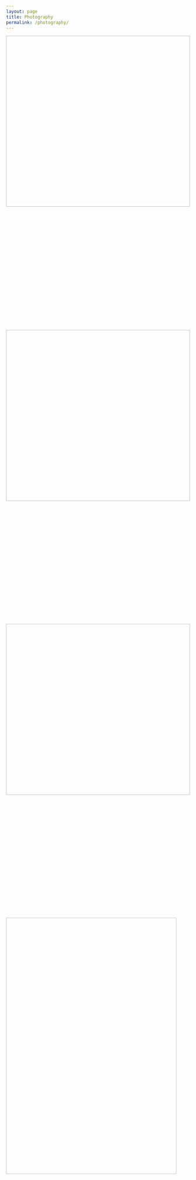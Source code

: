 ```yaml
---
layout: page
title: Photography
permalink: /photography/
---
```


<div class="container-fluid reveal load-hidden up my-14">
    <div id="photoGrid" class="masonry">
     <div class="item">
    <a class="tile" href="/photos/full/img-1.jpg"
      ><div class="overlay"></div>
      <img
        class="lozad img-fluid gal-img-1"
        data-src="/photos/thumbs/img-1.jpg"
        width="700"
        height="467"
    /><img class="placeholder" src="data:image/svg+xml;charset=utf-8,%3Csvg xmlns%3D'http%3A%2F%2Fwww.w3.org%2F2000%2Fsvg' viewBox%3D'0 0 700 467'%2F%3E">
</a>
  </div>
  <div class="item">
    <a class="tile" href="/photos/full/img-2.jpg"
      ><div class="overlay"></div>
      <img
        class="lozad img-fluid gal-img-2"
        data-src="/photos/thumbs/img-2.jpg"
        width="700"
        height="467"
    /><img class="placeholder" src="data:image/svg+xml;charset=utf-8,%3Csvg xmlns%3D'http%3A%2F%2Fwww.w3.org%2F2000%2Fsvg' viewBox%3D'0 0 700 467'%2F%3E">
</a>
  </div>
  <div class="item">
    <a class="tile" href="/photos/full/img-3.jpg"
      ><div class="overlay"></div>
      <img
        class="lozad img-fluid gal-img-3"
        data-src="/photos/thumbs/img-3.jpg"
        width="700"
        height="467"
    /><img class="placeholder" src="data:image/svg+xml;charset=utf-8,%3Csvg xmlns%3D'http%3A%2F%2Fwww.w3.org%2F2000%2Fsvg' viewBox%3D'0 0 700 467'%2F%3E">
</a>
  </div>
  <div class="item">
    <a class="tile" href="/photos/full/img-4.jpg"
      ><div class="overlay"></div>
      <img
        class="lozad img-fluid gal-img-4"
        data-src="/photos/thumbs/img-4.jpg"
        width="467"
        height="700"
    /><img class="placeholder" src="data:image/svg+xml;charset=utf-8,%3Csvg xmlns%3D'http%3A%2F%2Fwww.w3.org%2F2000%2Fsvg' viewBox%3D'0 0 467 700'%2F%3E">
</a>
  </div>
  <div class="item">
    <a class="tile" href="/photos/full/img-5.jpg"
      ><div class="overlay"></div>
      <img
        class="lozad img-fluid gal-img-5"
        data-src="/photos/thumbs/img-5.jpg"
        width="700"
        height="467"
    /><img class="placeholder" src="data:image/svg+xml;charset=utf-8,%3Csvg xmlns%3D'http%3A%2F%2Fwww.w3.org%2F2000%2Fsvg' viewBox%3D'0 0 700 467'%2F%3E">
</a>
  </div>
  <div class="item">
    <a class="tile" href="/photos/full/img-6.jpg"
      ><div class="overlay"></div>
      <img
        class="lozad img-fluid gal-img-6"
        data-src="/photos/thumbs/img-6.jpg"
        width="700"
        height="467"
    /><img class="placeholder" src="data:image/svg+xml;charset=utf-8,%3Csvg xmlns%3D'http%3A%2F%2Fwww.w3.org%2F2000%2Fsvg' viewBox%3D'0 0 700 467'%2F%3E">
</a>
  </div>
  <div class="item">
    <a class="tile" href="/photos/full/img-7.jpg"
      ><div class="overlay"></div>
      <img
        class="lozad img-fluid gal-img-7"
        data-src="/photos/thumbs/img-7.jpg"
        width="467"
        height="700"
    /><img class="placeholder" src="data:image/svg+xml;charset=utf-8,%3Csvg xmlns%3D'http%3A%2F%2Fwww.w3.org%2F2000%2Fsvg' viewBox%3D'0 0 467 700'%2F%3E">
</a>
  </div>
  <div class="item">
    <a class="tile" href="/photos/full/img-8.jpg"
      ><div class="overlay"></div>
      <img
        class="lozad img-fluid gal-img-8"
        data-src="/photos/thumbs/img-8.jpg"
        width="700"
        height="467"
    /><img class="placeholder" src="data:image/svg+xml;charset=utf-8,%3Csvg xmlns%3D'http%3A%2F%2Fwww.w3.org%2F2000%2Fsvg' viewBox%3D'0 0 700 467'%2F%3E">
</a>
  </div>
  <div class="item">
    <a class="tile" href="/photos/full/img-9.jpg"
      ><div class="overlay"></div>
      <img
        class="lozad img-fluid gal-img-9"
        data-src="/photos/thumbs/img-9.jpg"
        width="700"
        height="467"
    /><img class="placeholder" src="data:image/svg+xml;charset=utf-8,%3Csvg xmlns%3D'http%3A%2F%2Fwww.w3.org%2F2000%2Fsvg' viewBox%3D'0 0 700 467'%2F%3E">
</a>
  </div>
  <div class="item">
    <a class="tile" href="/photos/full/img-10.jpg"
      ><div class="overlay"></div>
      <img
        class="lozad img-fluid gal-img-10"
        data-src="/photos/thumbs/img-10.jpg"
        width="700"
        height="467"
    /><img class="placeholder" src="data:image/svg+xml;charset=utf-8,%3Csvg xmlns%3D'http%3A%2F%2Fwww.w3.org%2F2000%2Fsvg' viewBox%3D'0 0 700 467'%2F%3E">
</a>
  </div>
  <div class="item">
    <a class="tile" href="/photos/full/img-11.jpg"
      ><div class="overlay"></div>
      <img
        class="lozad img-fluid gal-img-11"
        data-src="/photos/thumbs/img-11.jpg"
        width="467"
        height="700"
    /><img class="placeholder" src="data:image/svg+xml;charset=utf-8,%3Csvg xmlns%3D'http%3A%2F%2Fwww.w3.org%2F2000%2Fsvg' viewBox%3D'0 0 467 700'%2F%3E">
</a>
  </div>
  <div class="item">
    <a class="tile" href="/photos/full/img-12.jpg"
      ><div class="overlay"></div>
      <img
        class="lozad img-fluid gal-img-12"
        data-src="/photos/thumbs/img-12.jpg"
        width="700"
        height="467"
    /><img class="placeholder" src="data:image/svg+xml;charset=utf-8,%3Csvg xmlns%3D'http%3A%2F%2Fwww.w3.org%2F2000%2Fsvg' viewBox%3D'0 0 700 467'%2F%3E">
</a>
  </div>
  <div class="item">
    <a class="tile" href="/photos/full/img-13.jpg"
      ><div class="overlay"></div>
      <img
        class="lozad img-fluid gal-img-13"
        data-src="/photos/thumbs/img-13.jpg"
        width="700"
        height="467"
    /><img class="placeholder" src="data:image/svg+xml;charset=utf-8,%3Csvg xmlns%3D'http%3A%2F%2Fwww.w3.org%2F2000%2Fsvg' viewBox%3D'0 0 700 467'%2F%3E">
</a>
  </div>
  <div class="item">
    <a class="tile" href="/photos/full/img-14.jpg"
      ><div class="overlay"></div>
      <img
        class="lozad img-fluid gal-img-14"
        data-src="/photos/thumbs/img-14.jpg"
        width="700"
        height="467"
    /><img class="placeholder" src="data:image/svg+xml;charset=utf-8,%3Csvg xmlns%3D'http%3A%2F%2Fwww.w3.org%2F2000%2Fsvg' viewBox%3D'0 0 700 467'%2F%3E">
</a>
  </div>
  <div class="item">
    <a class="tile" href="/photos/full/img-15.jpg"
      ><div class="overlay"></div>
      <img
        class="lozad img-fluid gal-img-15"
        data-src="/photos/thumbs/img-15.jpg"
        width="700"
        height="467"
    /><img class="placeholder" src="data:image/svg+xml;charset=utf-8,%3Csvg xmlns%3D'http%3A%2F%2Fwww.w3.org%2F2000%2Fsvg' viewBox%3D'0 0 700 467'%2F%3E">
</a>
  </div>
  <div class="item">
    <a class="tile" href="/photos/full/img-16.jpg"
      ><div class="overlay"></div>
      <img
        class="lozad img-fluid gal-img-16"
        data-src="/photos/thumbs/img-16.jpg"
        width="467"
        height="700"
    /><img class="placeholder" src="data:image/svg+xml;charset=utf-8,%3Csvg xmlns%3D'http%3A%2F%2Fwww.w3.org%2F2000%2Fsvg' viewBox%3D'0 0 467 700'%2F%3E">
</a>
  </div>
  <div class="item">
    <a class="tile" href="/photos/full/img-17.jpg"
      ><div class="overlay"></div>
      <img
        class="lozad img-fluid gal-img-17"
        data-src="/photos/thumbs/img-17.jpg"
        width="467"
        height="700"
    /><img class="placeholder" src="data:image/svg+xml;charset=utf-8,%3Csvg xmlns%3D'http%3A%2F%2Fwww.w3.org%2F2000%2Fsvg' viewBox%3D'0 0 467 700'%2F%3E">
</a>
  </div>
  <div class="item">
    <a class="tile" href="/photos/full/img-18.jpg"
      ><div class="overlay"></div>
      <img
        class="lozad img-fluid gal-img-18"
        data-src="/photos/thumbs/img-18.jpg"
        width="700"
        height="467"
    /><img class="placeholder" src="data:image/svg+xml;charset=utf-8,%3Csvg xmlns%3D'http%3A%2F%2Fwww.w3.org%2F2000%2Fsvg' viewBox%3D'0 0 700 467'%2F%3E">
</a>
  </div>
  <div class="item">
    <a class="tile" href="/photos/full/img-19.jpg"
      ><div class="overlay"></div>
      <img
        class="lozad img-fluid gal-img-19"
        data-src="/photos/thumbs/img-19.jpg"
        width="700"
        height="467"
    /><img class="placeholder" src="data:image/svg+xml;charset=utf-8,%3Csvg xmlns%3D'http%3A%2F%2Fwww.w3.org%2F2000%2Fsvg' viewBox%3D'0 0 700 467'%2F%3E">
</a>
  </div>
  <div class="item">
    <a class="tile" href="/photos/full/img-20.jpg"
      ><div class="overlay"></div>
      <img
        class="lozad img-fluid gal-img-20"
        data-src="/photos/thumbs/img-20.jpg"
        width="700"
        height="467"
    /><img class="placeholder" src="data:image/svg+xml;charset=utf-8,%3Csvg xmlns%3D'http%3A%2F%2Fwww.w3.org%2F2000%2Fsvg' viewBox%3D'0 0 700 467'%2F%3E">
</a>
  </div>
  <div class="item">
    <a class="tile" href="/photos/full/img-21.jpg"
      ><div class="overlay"></div>
      <img
        class="lozad img-fluid gal-img-21"
        data-src="/photos/thumbs/img-21.jpg"
        width="700"
        height="467"
    /><img class="placeholder" src="data:image/svg+xml;charset=utf-8,%3Csvg xmlns%3D'http%3A%2F%2Fwww.w3.org%2F2000%2Fsvg' viewBox%3D'0 0 700 467'%2F%3E">
</a>
  </div>
  <div class="item">
    <a class="tile" href="/photos/full/img-22.jpg"
      ><div class="overlay"></div>
      <img
        class="lozad img-fluid gal-img-22"
        data-src="/photos/thumbs/img-22.jpg"
        width="700"
        height="467"
    /><img class="placeholder" src="data:image/svg+xml;charset=utf-8,%3Csvg xmlns%3D'http%3A%2F%2Fwww.w3.org%2F2000%2Fsvg' viewBox%3D'0 0 700 467'%2F%3E">
</a>
  </div>
  <div class="item">
    <a class="tile" href="/photos/full/img-23.jpg"
      ><div class="overlay"></div>
      <img
        class="lozad img-fluid gal-img-23"
        data-src="/photos/thumbs/img-23.jpg"
        width="467"
        height="700"
    /><img class="placeholder" src="data:image/svg+xml;charset=utf-8,%3Csvg xmlns%3D'http%3A%2F%2Fwww.w3.org%2F2000%2Fsvg' viewBox%3D'0 0 467 700'%2F%3E">
</a>
  </div>
  <div class="item">
    <a class="tile" href="/photos/full/img-24.jpg"
      ><div class="overlay"></div>
      <img
        class="lozad img-fluid gal-img-24"
        data-src="/photos/thumbs/img-24.jpg"
        width="700"
        height="467"
    /><img class="placeholder" src="data:image/svg+xml;charset=utf-8,%3Csvg xmlns%3D'http%3A%2F%2Fwww.w3.org%2F2000%2Fsvg' viewBox%3D'0 0 700 467'%2F%3E">
</a>
  </div>
  <div class="item">
    <a class="tile" href="/photos/full/img-25.jpg"
      ><div class="overlay"></div>
      <img
        class="lozad img-fluid gal-img-25"
        data-src="/photos/thumbs/img-25.jpg"
        width="467"
        height="700"
    /><img class="placeholder" src="data:image/svg+xml;charset=utf-8,%3Csvg xmlns%3D'http%3A%2F%2Fwww.w3.org%2F2000%2Fsvg' viewBox%3D'0 0 467 700'%2F%3E">
</a>
  </div>
  <div class="item">
    <a class="tile" href="/photos/full/img-26.jpg"
      ><div class="overlay"></div>
      <img
        class="lozad img-fluid gal-img-26"
        data-src="/photos/thumbs/img-26.jpg"
        width="700"
        height="467"
    /><img class="placeholder" src="data:image/svg+xml;charset=utf-8,%3Csvg xmlns%3D'http%3A%2F%2Fwww.w3.org%2F2000%2Fsvg' viewBox%3D'0 0 700 467'%2F%3E">
</a>
  </div>
  <div class="item">
    <a class="tile" href="/photos/full/img-27.jpg"
      ><div class="overlay"></div>
      <img
        class="lozad img-fluid gal-img-27"
        data-src="/photos/thumbs/img-27.jpg"
        width="700"
        height="467"
    /><img class="placeholder" src="data:image/svg+xml;charset=utf-8,%3Csvg xmlns%3D'http%3A%2F%2Fwww.w3.org%2F2000%2Fsvg' viewBox%3D'0 0 700 467'%2F%3E">
</a>
  </div>
  <div class="item">
    <a class="tile" href="/photos/full/img-28.jpg"
      ><div class="overlay"></div>
      <img
        class="lozad img-fluid gal-img-28"
        data-src="/photos/thumbs/img-28.jpg"
        width="700"
        height="467"
    /><img class="placeholder" src="data:image/svg+xml;charset=utf-8,%3Csvg xmlns%3D'http%3A%2F%2Fwww.w3.org%2F2000%2Fsvg' viewBox%3D'0 0 700 467'%2F%3E">
</a>
  </div>
  <div class="item">
    <a class="tile" href="/photos/full/img-29.jpg"
      ><div class="overlay"></div>
      <img
        class="lozad img-fluid gal-img-29"
        data-src="/photos/thumbs/img-29.jpg"
        width="700"
        height="467"
    /><img class="placeholder" src="data:image/svg+xml;charset=utf-8,%3Csvg xmlns%3D'http%3A%2F%2Fwww.w3.org%2F2000%2Fsvg' viewBox%3D'0 0 700 467'%2F%3E">
</a>
  </div>
  <div class="item">
    <a class="tile" href="/photos/full/img-30.jpg"
      ><div class="overlay"></div>
      <img
        class="lozad img-fluid gal-img-30"
        data-src="/photos/thumbs/img-30.jpg"
        width="467"
        height="700"
    /><img class="placeholder" src="data:image/svg+xml;charset=utf-8,%3Csvg xmlns%3D'http%3A%2F%2Fwww.w3.org%2F2000%2Fsvg' viewBox%3D'0 0 467 700'%2F%3E">
</a>
  </div>
  <div class="item">
    <a class="tile" href="/photos/full/img-31.jpg"
      ><div class="overlay"></div>
      <img
        class="lozad img-fluid gal-img-31"
        data-src="/photos/thumbs/img-31.jpg"
        width="700"
        height="467"
    /><img class="placeholder" src="data:image/svg+xml;charset=utf-8,%3Csvg xmlns%3D'http%3A%2F%2Fwww.w3.org%2F2000%2Fsvg' viewBox%3D'0 0 700 467'%2F%3E">
</a>
  </div>
  <div class="item">
    <a class="tile" href="/photos/full/img-32.jpg"
      ><div class="overlay"></div>
      <img
        class="lozad img-fluid gal-img-32"
        data-src="/photos/thumbs/img-32.jpg"
        width="700"
        height="467"
    /><img class="placeholder" src="data:image/svg+xml;charset=utf-8,%3Csvg xmlns%3D'http%3A%2F%2Fwww.w3.org%2F2000%2Fsvg' viewBox%3D'0 0 700 467'%2F%3E">
</a>
  </div>
  <div class="item">
    <a class="tile" href="/photos/full/img-33.jpg"
      ><div class="overlay"></div>
      <img
        class="lozad img-fluid gal-img-33"
        data-src="/photos/thumbs/img-33.jpg"
        width="700"
        height="467"
    /><img class="placeholder" src="data:image/svg+xml;charset=utf-8,%3Csvg xmlns%3D'http%3A%2F%2Fwww.w3.org%2F2000%2Fsvg' viewBox%3D'0 0 700 467'%2F%3E">
</a>
  </div>
  <div class="item">
    <a class="tile" href="/photos/full/img-34.jpg"
      ><div class="overlay"></div>
      <img
        class="lozad img-fluid gal-img-34"
        data-src="/photos/thumbs/img-34.jpg"
        width="700"
        height="467"
    /><img class="placeholder" src="data:image/svg+xml;charset=utf-8,%3Csvg xmlns%3D'http%3A%2F%2Fwww.w3.org%2F2000%2Fsvg' viewBox%3D'0 0 700 467'%2F%3E">
</a>
  </div>
  <div class="item">
    <a class="tile" href="/photos/full/img-35.jpg"
      ><div class="overlay"></div>
      <img
        class="lozad img-fluid gal-img-35"
        data-src="/photos/thumbs/img-35.jpg"
        width="700"
        height="467"
    /><img class="placeholder" src="data:image/svg+xml;charset=utf-8,%3Csvg xmlns%3D'http%3A%2F%2Fwww.w3.org%2F2000%2Fsvg' viewBox%3D'0 0 700 467'%2F%3E">
</a>
  </div>
  <div class="item">
    <a class="tile" href="/photos/full/img-36.jpg"
      ><div class="overlay"></div>
      <img
        class="lozad img-fluid gal-img-36"
        data-src="/photos/thumbs/img-36.jpg"
        width="467"
        height="700"
    /><img class="placeholder" src="data:image/svg+xml;charset=utf-8,%3Csvg xmlns%3D'http%3A%2F%2Fwww.w3.org%2F2000%2Fsvg' viewBox%3D'0 0 467 700'%2F%3E">
</a>
  </div>
  <div class="item">
    <a class="tile" href="/photos/full/img-37.jpg"
      ><div class="overlay"></div>
      <img
        class="lozad img-fluid gal-img-37"
        data-src="/photos/thumbs/img-37.jpg"
        width="467"
        height="700"
    /><img class="placeholder" src="data:image/svg+xml;charset=utf-8,%3Csvg xmlns%3D'http%3A%2F%2Fwww.w3.org%2F2000%2Fsvg' viewBox%3D'0 0 467 700'%2F%3E">
</a>
  </div>
  <div class="item">
    <a class="tile" href="/photos/full/img-38.jpg"
      ><div class="overlay"></div>
      <img
        class="lozad img-fluid gal-img-38"
        data-src="/photos/thumbs/img-38.jpg"
        width="700"
        height="467"
    /><img class="placeholder" src="data:image/svg+xml;charset=utf-8,%3Csvg xmlns%3D'http%3A%2F%2Fwww.w3.org%2F2000%2Fsvg' viewBox%3D'0 0 700 467'%2F%3E">
</a>
  </div>
  <div class="item">
    <a class="tile" href="/photos/full/img-39.jpg"
      ><div class="overlay"></div>
      <img
        class="lozad img-fluid gal-img-39"
        data-src="/photos/thumbs/img-39.jpg"
        width="700"
        height="467"
    /><img class="placeholder" src="data:image/svg+xml;charset=utf-8,%3Csvg xmlns%3D'http%3A%2F%2Fwww.w3.org%2F2000%2Fsvg' viewBox%3D'0 0 700 467'%2F%3E">
</a>
  </div>
  <div class="item">
    <a class="tile" href="/photos/full/img-40.jpg"
      ><div class="overlay"></div>
      <img
        class="lozad img-fluid gal-img-40"
        data-src="/photos/thumbs/img-40.jpg"
        width="467"
        height="700"
    /><img class="placeholder" src="data:image/svg+xml;charset=utf-8,%3Csvg xmlns%3D'http%3A%2F%2Fwww.w3.org%2F2000%2Fsvg' viewBox%3D'0 0 467 700'%2F%3E">
</a>
  </div>
  <div class="item">
    <a class="tile" href="/photos/full/img-41.jpg"
      ><div class="overlay"></div>
      <img
        class="lozad img-fluid gal-img-41"
        data-src="/photos/thumbs/img-41.jpg"
        width="700"
        height="467"
    /><img class="placeholder" src="data:image/svg+xml;charset=utf-8,%3Csvg xmlns%3D'http%3A%2F%2Fwww.w3.org%2F2000%2Fsvg' viewBox%3D'0 0 700 467'%2F%3E">
</a>
  </div>
  <div class="item">
    <a class="tile" href="/photos/full/img-42.jpg"
      ><div class="overlay"></div>
      <img
        class="lozad img-fluid gal-img-42"
        data-src="/photos/thumbs/img-42.jpg"
        width="700"
        height="467"
    /><img class="placeholder" src="data:image/svg+xml;charset=utf-8,%3Csvg xmlns%3D'http%3A%2F%2Fwww.w3.org%2F2000%2Fsvg' viewBox%3D'0 0 700 467'%2F%3E">
</a>
  </div>
  <div class="item">
    <a class="tile" href="/photos/full/img-43.jpg"
      ><div class="overlay"></div>
      <img
        class="lozad img-fluid gal-img-43"
        data-src="/photos/thumbs/img-43.jpg"
        width="467"
        height="700"
    /><img class="placeholder" src="data:image/svg+xml;charset=utf-8,%3Csvg xmlns%3D'http%3A%2F%2Fwww.w3.org%2F2000%2Fsvg' viewBox%3D'0 0 467 700'%2F%3E">
</a>
  </div>
  <div class="item">
    <a class="tile" href="/photos/full/img-44.jpg"
      ><div class="overlay"></div>
      <img
        class="lozad img-fluid gal-img-44"
        data-src="/photos/thumbs/img-44.jpg"
        width="700"
        height="467"
    /><img class="placeholder" src="data:image/svg+xml;charset=utf-8,%3Csvg xmlns%3D'http%3A%2F%2Fwww.w3.org%2F2000%2Fsvg' viewBox%3D'0 0 700 467'%2F%3E">
</a>
  </div>
  <div class="item">
    <a class="tile" href="/photos/full/img-45.jpg"
      ><div class="overlay"></div>
      <img
        class="lozad img-fluid gal-img-45"
        data-src="/photos/thumbs/img-45.jpg"
        width="700"
        height="467"
    /><img class="placeholder" src="data:image/svg+xml;charset=utf-8,%3Csvg xmlns%3D'http%3A%2F%2Fwww.w3.org%2F2000%2Fsvg' viewBox%3D'0 0 700 467'%2F%3E">
</a>
  </div>
  <div class="item">
    <a class="tile" href="/photos/full/img-46.jpg"
      ><div class="overlay"></div>
      <img
        class="lozad img-fluid gal-img-46"
        data-src="/photos/thumbs/img-46.jpg"
        width="700"
        height="467"
    /><img class="placeholder" src="data:image/svg+xml;charset=utf-8,%3Csvg xmlns%3D'http%3A%2F%2Fwww.w3.org%2F2000%2Fsvg' viewBox%3D'0 0 700 467'%2F%3E">
</a>
  </div>
  <div class="item">
    <a class="tile" href="/photos/full/img-47.jpg"
      ><div class="overlay"></div>
      <img
        class="lozad img-fluid gal-img-47"
        data-src="/photos/thumbs/img-47.jpg"
        width="700"
        height="467"
    /><img class="placeholder" src="data:image/svg+xml;charset=utf-8,%3Csvg xmlns%3D'http%3A%2F%2Fwww.w3.org%2F2000%2Fsvg' viewBox%3D'0 0 700 467'%2F%3E">
</a>
  </div>
  <div class="item">
    <a class="tile" href="/photos/full/img-48.jpg"
      ><div class="overlay"></div>
      <img
        class="lozad img-fluid gal-img-48"
        data-src="/photos/thumbs/img-48.jpg"
        width="700"
        height="467"
    /><img class="placeholder" src="data:image/svg+xml;charset=utf-8,%3Csvg xmlns%3D'http%3A%2F%2Fwww.w3.org%2F2000%2Fsvg' viewBox%3D'0 0 700 467'%2F%3E">
</a>
  </div>
  <div class="item">
    <a class="tile" href="/photos/full/img-49.jpg"
      ><div class="overlay"></div>
      <img
        class="lozad img-fluid gal-img-49"
        data-src="/photos/thumbs/img-49.jpg"
        width="700"
        height="467"
    /><img class="placeholder" src="data:image/svg+xml;charset=utf-8,%3Csvg xmlns%3D'http%3A%2F%2Fwww.w3.org%2F2000%2Fsvg' viewBox%3D'0 0 700 467'%2F%3E">
</a>
  </div>
  <div class="item">
    <a class="tile" href="/photos/full/img-50.jpg"
      ><div class="overlay"></div>
      <img
        class="lozad img-fluid gal-img-50"
        data-src="/photos/thumbs/img-50.jpg"
        width="467"
        height="700"
    /><img class="placeholder" src="data:image/svg+xml;charset=utf-8,%3Csvg xmlns%3D'http%3A%2F%2Fwww.w3.org%2F2000%2Fsvg' viewBox%3D'0 0 467 700'%2F%3E">
</a>
  </div>
  <div class="item">
    <a class="tile" href="/photos/full/img-51.jpg"
      ><div class="overlay"></div>
      <img
        class="lozad img-fluid gal-img-51"
        data-src="/photos/thumbs/img-51.jpg"
        width="700"
        height="467"
    /><img class="placeholder" src="data:image/svg+xml;charset=utf-8,%3Csvg xmlns%3D'http%3A%2F%2Fwww.w3.org%2F2000%2Fsvg' viewBox%3D'0 0 700 467'%2F%3E">
</a>
  </div>
  <div class="item">
    <a class="tile" href="/photos/full/img-52.jpg"
      ><div class="overlay"></div>
      <img
        class="lozad img-fluid gal-img-52"
        data-src="/photos/thumbs/img-52.jpg"
        width="700"
        height="467"
    /><img class="placeholder" src="data:image/svg+xml;charset=utf-8,%3Csvg xmlns%3D'http%3A%2F%2Fwww.w3.org%2F2000%2Fsvg' viewBox%3D'0 0 700 467'%2F%3E">
</a>
  </div>
  <div class="item">
    <a class="tile" href="/photos/full/img-53.jpg"
      ><div class="overlay"></div>
      <img
        class="lozad img-fluid gal-img-53"
        data-src="/photos/thumbs/img-53.jpg"
        width="700"
        height="467"
    /><img class="placeholder" src="data:image/svg+xml;charset=utf-8,%3Csvg xmlns%3D'http%3A%2F%2Fwww.w3.org%2F2000%2Fsvg' viewBox%3D'0 0 700 467'%2F%3E">
</a>
  </div>
  <div class="item">
    <a class="tile" href="/photos/full/img-54.jpg"
      ><div class="overlay"></div>
      <img
        class="lozad img-fluid gal-img-54"
        data-src="/photos/thumbs/img-54.jpg"
        width="700"
        height="467"
    /><img class="placeholder" src="data:image/svg+xml;charset=utf-8,%3Csvg xmlns%3D'http%3A%2F%2Fwww.w3.org%2F2000%2Fsvg' viewBox%3D'0 0 700 467'%2F%3E">
</a>
  </div>
  <div class="item">
    <a class="tile" href="/photos/full/img-55.jpg"
      ><div class="overlay"></div>
      <img
        class="lozad img-fluid gal-img-55"
        data-src="/photos/thumbs/img-55.jpg"
        width="700"
        height="467"
    /><img class="placeholder" src="data:image/svg+xml;charset=utf-8,%3Csvg xmlns%3D'http%3A%2F%2Fwww.w3.org%2F2000%2Fsvg' viewBox%3D'0 0 700 467'%2F%3E">
</a>
  </div>
  <div class="item">
    <a class="tile" href="/photos/full/img-56.jpg"
      ><div class="overlay"></div>
      <img
        class="lozad img-fluid gal-img-56"
        data-src="/photos/thumbs/img-56.jpg"
        width="700"
        height="467"
    /><img class="placeholder" src="data:image/svg+xml;charset=utf-8,%3Csvg xmlns%3D'http%3A%2F%2Fwww.w3.org%2F2000%2Fsvg' viewBox%3D'0 0 700 467'%2F%3E">
</a>
  </div>
  <div class="item">
    <a class="tile" href="/photos/full/img-57.jpg"
      ><div class="overlay"></div>
      <img
        class="lozad img-fluid gal-img-57"
        data-src="/photos/thumbs/img-57.jpg"
        width="700"
        height="467"
    /><img class="placeholder" src="data:image/svg+xml;charset=utf-8,%3Csvg xmlns%3D'http%3A%2F%2Fwww.w3.org%2F2000%2Fsvg' viewBox%3D'0 0 700 467'%2F%3E">
</a>
  </div>
  <div class="item">
    <a class="tile" href="/photos/full/img-58.jpg"
      ><div class="overlay"></div>
      <img
        class="lozad img-fluid gal-img-58"
        data-src="/photos/thumbs/img-58.jpg"
        width="467"
        height="700"
    /><img class="placeholder" src="data:image/svg+xml;charset=utf-8,%3Csvg xmlns%3D'http%3A%2F%2Fwww.w3.org%2F2000%2Fsvg' viewBox%3D'0 0 467 700'%2F%3E">
</a>
  </div>
  <div class="item">
    <a class="tile" href="/photos/full/img-59.jpg"
      ><div class="overlay"></div>
      <img
        class="lozad img-fluid gal-img-59"
        data-src="/photos/thumbs/img-59.jpg"
        width="700"
        height="467"
    /><img class="placeholder" src="data:image/svg+xml;charset=utf-8,%3Csvg xmlns%3D'http%3A%2F%2Fwww.w3.org%2F2000%2Fsvg' viewBox%3D'0 0 700 467'%2F%3E">
</a>
  </div>
  <div class="item">
    <a class="tile" href="/photos/full/img-60.jpg"
      ><div class="overlay"></div>
      <img
        class="lozad img-fluid gal-img-60"
        data-src="/photos/thumbs/img-60.jpg"
        width="700"
        height="467"
    /><img class="placeholder" src="data:image/svg+xml;charset=utf-8,%3Csvg xmlns%3D'http%3A%2F%2Fwww.w3.org%2F2000%2Fsvg' viewBox%3D'0 0 700 467'%2F%3E">
</a>
  </div>
    </div>
</div>
